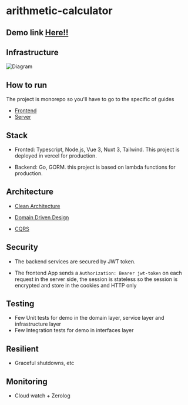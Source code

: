 # arithmetic-calculator
## Demo link [Here!!](https://arithmetic-calculator-orcin.vercel.app/)


## Infrastructure

![Diagram](hhttps://github.com/glopezep/arithmetic-calculator/blob/main/Untitled%20Diagram.drawio.png?raw=true)

## How to run
 The project is monorepo so you'll have to go to the specific of guides

 * [Frontend](https://github.com/glopezep/arithmetic-calculator/tree/main/frontend)
 * [Server](https://github.com/glopezep/arithmetic-calculator/tree/main/server)


## Stack
- Fronted: Typescript, Node.js, Vue 3, Nuxt 3, Tailwind. This project is deployed in vercel for production.

- Backend: Go, GORM. this project is based on lambda functions for production.

## Architecture

 * [Clean Architecture](https://blog.cleancoder.com/uncle-bob/2012/08/13/the-clean-architecture.html)

  * [Domain Driven Design](https://learn.microsoft.com/en-us/archive/msdn-magazine/2009/february/best-practice-an-introduction-to-domain-driven-design)

 * [CQRS](https://learn.microsoft.com/en-us/azure/architecture/patterns/cqrs)


## Security

- The backend services are secured by JWT token.

- The frontend  App sends a `Authorization: Bearer jwt-token` on each request in the server side, the session is stateless so the session is encrypted and store in the cookies and HTTP only

## Testing

- Few Unit tests for demo in the domain layer, service layer and infrastructure layer
- Few Integration tests for demo in interfaces layer

## Resilient

- Graceful shutdowns, etc

## Monitoring

- Cloud watch + Zerolog